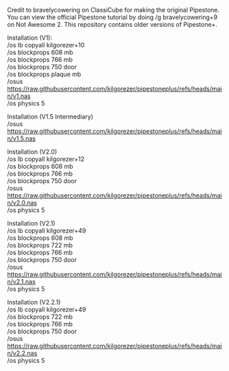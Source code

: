 Credit to bravelycowering on ClassiCube for making the original Pipestone. You can view the official Pipestone tutorial by doing /g bravelycowering+9 on Not Awesome 2.
This repository contains older versions of Pipestone+.

Installation (V1): \
/os lb copyall kilgorezer+10 \
/os blockprops 608 mb \
/os blockprops 766 mb \
/os blockprops 750 door \
/os blockprops plaque mb \
/osus https://raw.githubusercontent.com/kilgorezer/pipestoneplus/refs/heads/main/v1.nas \
/os physics 5

Installation (V1.5 Intermediary) \
/osus https://raw.githubusercontent.com/kilgorezer/pipestoneplus/refs/heads/main/v1.5.nas

Installation (V2.0) \
/os lb copyall kilgorezer+12 \
/os blockprops 608 mb \
/os blockprops 766 mb \
/os blockprops 750 door \
/osus https://raw.githubusercontent.com/kilgorezer/pipestoneplus/refs/heads/main/v2.0.nas \
/os physics 5

Installation (V2.1) \
/os lb copyall kilgorezer+49 \
/os blockprops 608 mb \
/os blockprops 722 mb \
/os blockprops 766 mb \
/os blockprops 750 door \
/osus https://raw.githubusercontent.com/kilgorezer/pipestoneplus/refs/heads/main/v2.1.nas \
/os physics 5

Installation (V2.2.1) \
/os lb copyall kilgorezer+49 \
/os blockprops 722 mb \
/os blockprops 766 mb \
/os blockprops 750 door \
/osus https://raw.githubusercontent.com/kilgorezer/pipestoneplus/refs/heads/main/v2.2.nas \
/os physics 5
